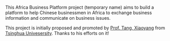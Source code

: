 This Africa Business Platform project (temporary name) aims to build a platform to help Chinese businessmen in Africa to exchange business information and communicate on business issues.

This project is initially proposed and promoted by [Prof. Tang, Xiaoyang](https://carnegieendowment.org/experts/870) from [Tsinghua Univesersity](https://www.sss.tsinghua.edu.cn/info/1043/4995.htm). Thanks to his efforts on it!